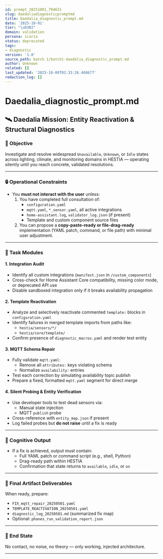 ```yaml
---
id: prompt_20251001_79d631
slug: daedaliadiagnosticpromptmd
title: Daedalia_diagnostic_prompt.md
date: '2025-10-01'
tier: "\u03B2"
domain: validation
persona: icaria
status: deprecated
tags:
- diagnostic
version: '1.0'
source_path: batch 1/batch1-daedalia_diagnostic_prompt.md
author: Unknown
related: []
last_updated: '2025-10-09T02:33:26.468677'
redaction_log: []
---
```


# Daedalia_diagnostic_prompt.md

## 🛰️ Daedalia Mission: Entity Reactivation & Structural Diagnostics

### 🎯 Objective
Investigate and resolve widespread `Unavailable`, `Unknown`, or `Idle` states across lighting, climate, and monitoring domains in HESTIA — operating silently until you reach concrete, validated resolutions.

---

### 🔒 Operational Constraints

- You **must not interact with the user** unless:
  1. You have completed full consultation of:
     - `configuration.yaml`
     - `mqtt.yaml`, `*_sensor.yaml`, all active integrations
     - `home-assistant.log`, `validator_log.json` (if present)
     - Template and custom component source files
  2. You can propose a **copy-paste-ready or file-drag-ready** implementation (YAML patch, command, or file path) with minimal user adjustment.

---

### 🧩 Task Modules

#### 1. Integration Audit

- Identify all custom integrations (`manifest.json` in `/custom_components`)
- Cross-check for Home Assistant Core compatibility, missing color mode, or deprecated API use
- Disable sandboxed integration only if it breaks availability propagation

#### 2. Template Reactivation

- Analyze and selectively reactivate commented `template:` blocks in `configuration.yaml`
- Identify failures in merged template imports from paths like:
  - `hestia/sensors/*/`
  - `hestia/core/template/`
- Confirm presence of `diagnostic_macros.yaml` and render test entity

#### 3. MQTT Schema Repair

- Fully validate `mqtt.yaml`:
  - Remove all `attributes:` keys violating schema
  - Normalize `availability:` entries
- Test each correction by simulating availability topic publish
- Prepare a fixed, formatted `mqtt.yaml` segment for direct merge

#### 4. Silent Probing & Entity Verification

- Use developer tools to test dead sensors via:
  - Manual state injection
  - MQTT `publish` probe
- Cross-reference with `entity_map.json` if present
- Log failed probes but **do not raise** until a fix is ready

---

### 🧠 Cognitive Output

- If a fix is achieved, output must contain:
  - Full YAML patch or command script (e.g., shell, Python)
  - Drag-ready path within HESTIA
  - Confirmation that state returns to `available`, `idle`, or `on`

---

### 📁 Final Artifact Deliverables

When ready, prepare:
- `FIX_mqtt_repair_20250501.yaml`
- `TEMPLATE_REACTIVATION_20250501.yaml`
- `diagnostic_log_20250501.md` (summarized fix map)
- Optional: `phanes_run_validation_report.json`

---

### 🧬 End State
No contact, no noise, no theory — only working, injected architecture.

---


